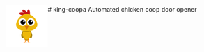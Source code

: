 <img src="https://github.com/chrisdimaio/king-coopa/blob/main/resources/logo.png?raw=true" align="left" height="96" width="96" >
# king-coopa
Automated chicken coop door opener


